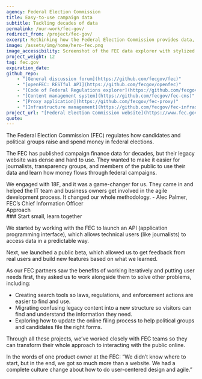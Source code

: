 ```yaml
---
agency: Federal Election Commission
title: Easy-to-use campaign data
subtitle: Tackling decades of data
permalink: /our-work/fec-gov/
redirect_from: /project/fec-gov/
excerpt: Rethinking how the Federal Election Commission provides data, instructions, and legal resources to the public.
image: /assets/img/home/hero-fec.png
image_accessibility: Screenshot of the FEC data explorer with stylized magnifying glass.
project_weight: 12
tag: fec.gov
expiration_date:
github_repo:
    - "[General discussion forum](https://github.com/fecgov/fec)"
    - "[openFEC: RESTful API](https://github.com/fecgov/openfec)"
    - "[Code of Federal Regulations explorer](https://github.com/fecgov/fec-eregs)"
    - "[Content management system](https://github.com/fecgov/fec-cms)"
    - "[Proxy application](https://github.com/fecgov/fec-proxy)"
    - "[Infrastructure management](https://github.com/fecgov/fec-infrastructure)"
project_url: "[Federal Election Commission website](https://www.fec.gov/)"
quote:
---
```


The Federal Election Commission (FEC) regulates how candidates and political groups raise and spend money in federal elections.

The FEC has published campaign finance data for decades, but their legacy website was dense and hard to use. They wanted to make it easier for journalists, transparency groups, and members of the public to use their data and learn how money flows through federal campaigns.

<div class="testimonial-blockquote">
  We engaged with 18F, and it was a game-changer for us. They came in and helped the IT team and business owners get involved in the agile development process. It changed our whole methodology.
    <span>- Alec Palmer, FEC’s Chief Information Officer</span>
</div>

<div class="case-study-preheader margin-top-6">Approach</div>
### Start small, learn together

We started by working with the FEC to launch an API (application programming interface), which allows technical users (like journalists) to access data in a predictable way.

Next, we launched a public beta, which allowed us to get feedback from real users and build new features based on what we learned.

As our FEC partners saw the benefits of working iteratively and putting user needs first, they asked us to work alongside them to solve other problems, including:

- Creating search tools so laws, regulations, and enforcement actions are easier to find and use.
- Migrating confusing legacy content into a new structure so visitors can find and understand the information they need.
- Exploring how to update the online filing process to help political groups and candidates file the right forms.

Through all these projects, we’ve worked closely with FEC teams so they can transform their whole approach to interacting with the public online.

In the words of one product owner at the FEC: “We didn’t know where to start, but in the end, we got so much more than a website. We had a complete culture change about how to do user-centered design and agile.”

